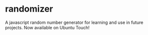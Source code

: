 randomizer
===================

A javascript random number generator for learning and use in future projects.
Now available on Ubuntu Touch!
